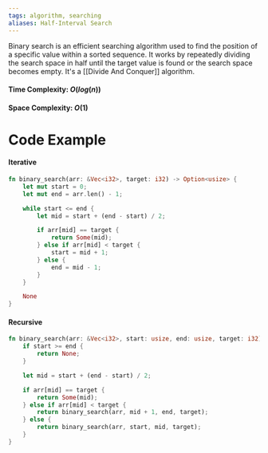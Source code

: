 ```yaml
---
tags: algorithm, searching
aliases: Half-Interval Search
---
```

Binary search is an efficient searching algorithm used to find the position of a specific value within a sorted sequence. It works by repeatedly dividing the search space in half until the target value is found or the search space becomes empty. It's a [[Divide And Conquer]] algorithm.

#### Time Complexity: $O(log(n))$

#### Space Complexity: $O(1)$

# Code Example

#### Iterative
```rust
fn binary_search(arr: &Vec<i32>, target: i32) -> Option<usize> {
    let mut start = 0;
    let mut end = arr.len() - 1;

    while start <= end {
        let mid = start + (end - start) / 2;

        if arr[mid] == target {
            return Some(mid);
        } else if arr[mid] < target {
            start = mid + 1;
        } else {
            end = mid - 1;
        }
    }

    None
}
```

#### Recursive
```rust
fn binary_search(arr: &Vec<i32>, start: usize, end: usize, target: i32) -> Option<usize> {
	if start >= end {
		return None;
	}

	let mid = start + (end - start) / 2;

	if arr[mid] == target {
		return Some(mid);
	} else if arr[mid] < target {
		return binary_search(arr, mid + 1, end, target);
	} else {
		return binary_search(arr, start, mid, target);
	}
}
```